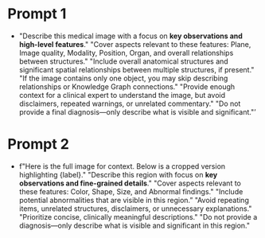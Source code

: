 # Prompt 1
- "Describe this medical image with a focus on **key observations and high-level features**."
  "Cover aspects relevant to these features: Plane, Image quality, Modality, Position, Organ, and overall relationships between structures."
  "Include overall anatomical structures and significant spatial relationships between multiple structures, if present."
  "If the image contains only one object, you may skip describing relationships or Knowledge Graph connections."
  "Provide enough context for a clinical expert to understand the image, but avoid disclaimers, repeated warnings, or unrelated commentary."
  "Do not provide a final diagnosis—only describe what is visible and significant."’
# Prompt 2
- f"Here is the full image for context. Below is a cropped version highlighting {label}."
"Describe this region with focus on **key observations and fine-grained details**."
"Cover aspects relevant to these features: Color, Shape, Size, and Abnormal findings."
"Include potential abnormalities that are visible in this region.”
"Avoid repeating items, unrelated structures, disclaimers, or unnecessary explanations."
"Prioritize concise, clinically meaningful descriptions."
"Do not provide a diagnosis—only describe what is visible and significant in this region."
